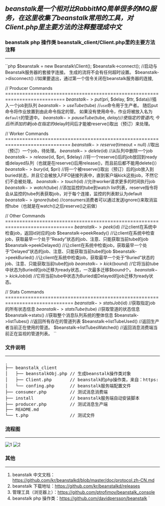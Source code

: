 *beanstalk是一个相对比RabbitMQ简单很多的MQ服务，在这里收集了beanstalk常用的工具，对Client.php里主要方法的注释整理成中文*
---
### beanstalk php 操作类 beanstalk_client/Client.php里的主要方法注释
---

``php
$beanstalk = new Beanstalk\Client();
$beanstalk->connect();   //启动与Beanstalk服务器的套接字连接。 生成的流将不会有任何超时设置。
$beanstalk->disconnect() //如果要退出，通过第一个信令关闭在beanstalk服务器的连接,

// Producer Commands ===========================================================================
$beanstalk->put($pri, $delay, $ttr, $data)//插入一个job到队列
$beanstalk->useTube($tube)                //`use`命令用于生产者。 随后put命令将作业放置到由此命令指定的管。 如果没有使用命令，作业将被放入名为`default`的管道中。
$beanstalk->pauseTube($tube, $delay)      //使指定的管道内, 今后所添加的新job在指定的$delay时间后才能被reserve()取出（预订）来处理。

// Worker Commands =============================================================================
$beanstalk->reserve($timeout = null)      //取出（预订）一个job，待处理。
$beanstalk->delete($id)                   //从队列中删除一个job
$beanstalk->release($id, $pri, $delay)    //将一个reserve()后的job放回到ready或delayed队列（也就是在reserve()后用release()，而且前后都不能用delete()）
$beanstalk->bury($id, $pri)               //将一个被reserve()取出（预订）后的job放入到buried状态，并且它会被放入FIFO链接列表中，直到客户端kick这些job，不然它们不会被处理。
$beanstalk->touch($id)                    //允许worker请求更多的时间执行job
$beanstalk->watch($tube)                  //添加监控的tube到watch list列表，reserve指令将会从监控的tube列表获取job，对于每个连接，监控的列表默认为default
$beanstalk->ignore($tube)                 //consumers消费者可以通过发送ignore()来取消监控tube（也就是在watch()之后reserve()之前做）

// Other Commands ==============================================================================
$beanstalk->peek($id)                     //让client在系统中检查job，返回id对应的job
$beanstalk->peekReady()                   //让client在系统中检查job，获取最早一个处于“Ready”状态的job、注意、只能获取当前tube的job
$beanstalk->peekDelayed()                 //让client在系统中检查job，获取最早一个处于“Delayed”状态的job、注意、只能获取当前tube的job
$beanstalk->peekBuried()                  //让client在系统中检查job，获取最早一个处于“Buried”状态的job、注意、只能获取当前tube的job
$beanstalk->kick($bound)                  //它将当前tube中状态为Buried的job迁移为ready状态，一次最多迁移$bound个。
$beanstalk->kickJob($id)                  //它将当前tube中状态为Buried或Delayed的job迁移为ready状态。

// Stats Commands ==============================================================================
$beanstalk->statsJob($id)                 //获取指定job 的所有状态信息
$beanstalk->statsTube($tube)              //获取管道的状态信息
$beanstalk->stats()                       //获取整个消息队列系统的整体信息
$beanstalk->listTubes()                   //返回所有存在的管道列表
$beanstalk->listTubeUsed()                //返回生产者当前正在使用的管道。
$beanstalk->listTubesWatched()            //返回消息消费端当前正在监视的管道列表。
``

### 文件说明
---
<pre>
.
├── beanstalk_client
│   ├── beanstalkObj.php // 生成beanstalk操作类对象
│   ├── Client.php       // beanstalk的php操作类，来自：https: // github.com/kr/beanstalkd/
│   └── confing.php      // beanstalk服务端配置文件
├── consumer.php         // 测试消息消费端
├── install              // beanstalk服务端自动安装脚本
├── producer.php         // 测试消息生产端
├── README.md
└── t.php                // 测试文件
</pre>

### 流程图
---
![1](http://wx3.sinaimg.cn/large/68252c5fly1fjycxwyk1zj20nm06ymzt.jpg)
![2](http://wx1.sinaimg.cn/large/68252c5fly1fjycy7pnu4j20p00jgq82.jpg)

### 其他
---
1. beanstalk 中文文档：https://github.com/kr/beanstalkd/blob/master/doc/protocol.zh-CN.md
2. beanstalk 下载地址：https://github.com/kr/beanstalkd/releases
3. 管理工具（浏览器上）：https://github.com/ptrofimov/beanstalk_console
4. beanstalk php 操作类：https://github.com/davidpersson/beanstalk
`
